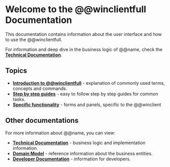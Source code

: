 # Welcome to the @@winclientfull Documentation

This documentation contains information about the user interface and how to use the @@winclientfull.

For information and deep dive in the business logic of @@name, check the **[Technical Documentation](https://docs.erp.net/tech)**.

## Topics
 
- **[Introduction to @@winclientfull](https://docs.erp.net/winclient/introduction/index.html?q=Introduction%20to%20@@winclientfull)** - explanation of commonly used terms, concepts and commands.
- **[Step by step guides](https://docs.erp.net/winclient/step-by-step/index.html?q=Step%20by%20step%20guides)** - easy to follow step by step guides for common tasks.
- **[Specific functionality](https://docs.erp.net/winclient/specific-functionality/index.html?q=Specific%20functionality)** - forms and panels, specific to the @@winclient

## Other documentations

For more information about @@name, you can view:

- **[Technical Documentation](https://docs.erp.net/tech)** - business logic and implementation information.
- **[Domain Model](https://erpnetdocs.github.io/model)** - reference information about the business entities.
- **[Developer Documentation](https://erpnetdocs.github.io/dev)** - information for developers.
